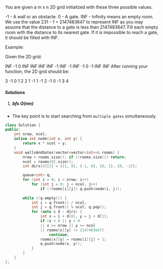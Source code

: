 You are given a m x n 2D grid initialized with these three possible values.

-1 - A wall or an obstacle.
0 - A gate.
INF - Infinity means an empty room. We use the value 231 - 1 = 2147483647 to represent INF as you may assume that the distance to a gate is less than 2147483647.
Fill each empty room with the distance to its nearest gate. If it is impossible to reach a gate, it should be filled with INF.

Example: 

Given the 2D grid:

INF  -1  0  INF
INF INF INF  -1
INF  -1 INF  -1
  0  -1 INF INF
After running your function, the 2D grid should be:

  3  -1   0   1
  2   2   1  -1
  1  -1   2  -1
  0  -1   3   4

#### Solutions

1. ##### bfs O(mn)

- The key point is to start searching from `multiple gates` simultaneously.

```c++
class Solution {
public:
    int nrow, ncol;
    inline int node(int x, int y) {
        return x * ncol + y;
    }
    void wallsAndGates(vector<vector<int>>& rooms) {
        nrow = rooms.size(); if (!rooms.size()) return;
        ncol = rooms[0].size();
        int dirs[4][2] = {{1, 0}, {-1, 0}, {0, 1}, {0, -1}};

        queue<int> q;
        for (int i = 0; i < nrow; i++)
            for (int j = 0; j < ncol; j++)
                if (!rooms[i][j]) q.push(node(i, j));
        
        while (!q.empty()) {
            int i = q.front() / ncol;
            int j = q.front() % ncol; q.pop();
            for (auto & d : dirs) {
                int x = i + d[0], y = j + d[1];
                if (x < 0 || y < 0 
                || x >= nrow || y >= ncol 
                || rooms[x][y] != 2147483647)
                    continue;
                rooms[x][y] = rooms[i][j] + 1;
                q.push(node(x, y));
            }
        }
    }
};
```